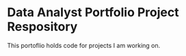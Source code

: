 # Data Analyst Portfolio Project Respository
This portoflio holds code for projects I am working on.
